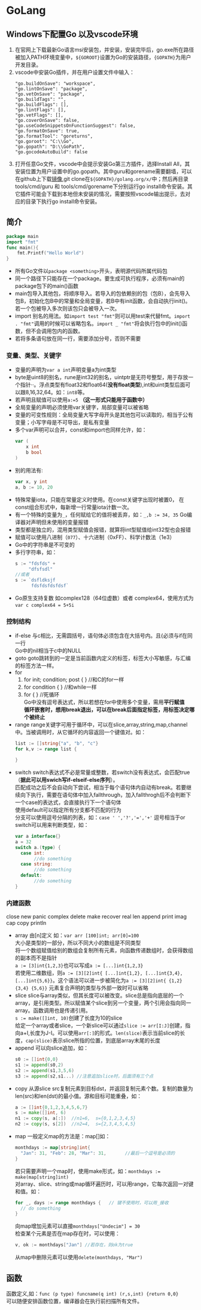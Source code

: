# GoLang
## Windows下配置Go 以及vscode环境
1. 在官网上下载最新Go语言msi安装包，并安装，安装完毕后，go.exe所在路径被加入PATH环境变量中，`${GOROOT}`设置为Go的安装路径，`{GOPATH}`为用户开发目录。
2. vscode中安装Go插件，并在用户设置文件中输入：
    ```
    "go.buildOnSave": "workspace",
    "go.lintOnSave": "package",
    "go.vetOnSave": "package",
    "go.buildTags": "",
    "go.buildFlags": [],
    "go.lintFlags": [],
    "go.vetFlags": [],
    "go.coverOnSave": false,
    "go.useCodeSnippetsOnFunctionSuggest": false,
    "go.formatOnSave": true,
    "go.formatTool": "goreturns",
    "go.goroot": "C:\\Go",
    "go.gopath": "D:\\GoPath",
    "go.gocodeAutoBuild": false
   ```
3. 打开任意Go文件，vscode中会提示安装Go第三方插件，选择Install All，其安装位置为用户设置中的go.gopath。其中guru和gorename需要翻墙，可以在github上下载[镜像](https://github.com/golang/tools),git clone在`${GOPATH}/golang.org/x/`中；然后再目录tools/cmd/guru 和 tools/cmd/gorename下分别运行go install命令安装。其它插件可能会下载到本地但未安装的情况，需要按照vscode输出提示，去对应的目录下执行go install命令安装。
## 简介
```Go
package main
import "fmt"
func main(){
    fmt.Printf("Hello World")
}
```
- 所有Go文件以`package <something>`开头，表明源代码所属代码包
- 同一个路径下只能存在一个package。要生成可执行程序，必须有main的package包下的main()函数
- main包导入其他包，将顺序导入。若导入的包依赖别的包（包B），会先导入包B，初始化包B中的常量和全局变量，若B中有init函数，会自动执行init()。若一个包被导入多次则该包只会被导入一次。
- import 别名的用法。如`import test "fmt"`则可以用test来代替fmt。`import . "fmt"`调用的时候可以省略包名。`import _ "fmt"`将会执行包中的init()函数，但不会调用包内的函数。
- 若将多条语句放在同一行，需要添加分号，否则不需要
### 变量、类型、关键字
- 变量的声明为`var a int`声明变量a为int类型  
- byte是uint8的别名，rune是int32的别名，uintptr是无符号整型，用于存放一个指针··。浮点类型有float32和float64(**没有float类型**),int和uint类型后面可以跟8,16,32,64。如：`int8`等。
- 若声明且赋值可以使用`a:=5` **（这一形式只能用于函数中）**
- 全局变量的声明必须使用var关键字，局部变量可以被省略
- 变量的可变性规则：全局变量大写字母开头是其他包可以读取的，相当于公有变量；小写字母是不可导出，是私有变量
- 多个var声明可以合并，const和import也同样允许，如：
  ```Go
  var (
      x int
      b bool
  )
  ```
- 别的用法有:
  ```Go
  var x, y int
  a, b := 10, 20
  ```
- 特殊常量iota，只能在常量定义时使用。在const关键字出现时被置0， 在const组合形式中，每新增一行常量iota计数一次。
- 有一个特殊的变量为`_`，任何赋给它的值将被丢弃，如：`_,b := 34, 35`  Go编译器对声明但未使用的变量报错
- 类型都是独立的，混用类型赋值会报错，就算将int型赋值给int32型也会报错
- 赋值可以使用八进制（`077`）、十六进制（0xFF）、科学计数法（1e3）
- Go中的字符串是不可变的
- 多行字符串，如：
  ```Go
  s := "fdsfds" +
       "dfsfsdl"
  //或者
  s := `dsfldksjf
        fdsfdsfdsfdsf`
  ```
- Go原生支持复数 如complex128（64位虚数）或者 complex64，使用方式为`var c complex64 = 5+5i`
### 控制结构
- if-else
  与c相比，无需圆括号，语句体必须包含在大括号内。且{必须与if在同一行  
  Go中的nil相当于c中的NULL  
- goto
  goto跳转到的一定是当前函数内定义的标签，标签大小写敏感，与汇编的标签方法一样。
- for
  1. for init; condition; post { } //和C的for一样
  2. for condition { }             //和while一样
  3. for { }                       //死循环  
  Go中没有逗号表达式，所以若想在for中使用多个变量，需用**平行赋值**  
  **循环嵌套时，想用break退出，可以在break后面指定标签，用标签决定哪个被终止**  
- range
  range关键字可用于循环中，可以在slice,array,string,map,channel中。当被调用时，从它循环的内容返回一个键值对。如：
  ```Go
  list := []string{"a", "b", "c"}
  for k,v := range list {

  }
  ```
- switch
  switch表达式不必是常量或整数，若switch没有表达式，会匹配true（**据此可以用swich写if-elseif-else序列**）。  
  匹配成功之后不会自动向下尝试，相当于每个语句体内自动有break。若要继续向下执行，需要在语句体中加入fallthrough，加入fallthrogh后不会判断下一个case的表达式，会直接执行下一个语句体  
  使用default可以指定所有分支都不匹配的行为  
  分支可以使用逗号分隔的列表，如：`case ' ','?','=','+'` 逗号相当于or  
  switch可以用来判断类型，如：
  ```Go
  var a interface{}
  a = 32
  switch a.(type) {
    case int:
         //do something
    case string:
         //do something
    default:
         //do something
  }
### 内建函数
close new panic complex delete make recover real len append print imag cap copy println
- array 
  由[n]<type>定义 如：`var arr [100]int; arr[0]=100`  
  大小是类型的一部分，所以不同大小的数组是不同类型  
  将一个数组赋值给别的数组会复制所有元素，向函数传递数组时，会获得数组的副本而不是指针  
  `a := [3]int{1,2,3}`也可以写成`a := [...]int{1,2,3}`  
  若使用二维数组，则`a := [3][2]int{ [...]int{1,2}, [...]int{3,4}, [...]int{5,6}}`。这个语法可以进一步被简化为`a := [3][2]int{ {1,2} {3,4} {5,6}}` 元素复合声明的类型与外部一致时可以省略
- slice
  slice与array类似，但其长度可以被改变。slice总是指向底层的一个array，是引用类型。所以赋值某个slice到另一个变量，两个引用会指向同一array。函数调用也是传递引用。  
  `s := make([]int, 10)`创建了长度为10的slice  
  给定一个array或者slice，一个新slice可以通过`slice := arr[I:J]`创建，指向a+I,长度为J-I。可以使用`arr[:]`的形式。`len(slice)`表示当前slice的长度，`cap(slice)`表示slice所指的位置，到底层array末尾的长度  
- append
  可以向slice追加，如：
  ```Go
  s0 := []int{0,0}
  s1 := append(s0,2)
  s2 := append(s1,3,5,6)
  s3 := append(s2,s1...) //注意追加slice时，后面须有三个点
  ```
- copy
  从源slice src复制元素到目标dst，并返回复制元素个数。复制的数量为len(src)和len(dst)的最小值。源和目标可能重叠，如：
  ```Go
  a := []int{0,1,2,3,4,5,6,7}
  s := make([]int, 6)
  n1 := copy(s, a[:])  //n1=6,  s={0,1,2,3,4,5}
  n2 := copy(s, s[2])  //n2=4,  s={2,3,4,5,4,5}
  ```
- map
  一般定义map的方法是：map[<from type>]<to type>如：
  ```Go
  monthdays := map[string]int{
    "Jan": 31, "Feb": 28, "Mar": 31,       //最后一个逗号是必须的
  }
  ```
  若只需要声明一个map时，使用make形式，如：`monthdays := make(map[string]int)`  
  对array、slice、string或map循环遍历时，可以用range，它每次返回一对键和值。如：
  ```Go
  for _, days := range monthdays {   // 键不使用时，可以用_接收
    // do something
  }
  ```
  向map增加元素可以直接`monthdays["Undecim"] = 30`  
  检查某个元素是否在map存在时，可以使用：
  ```Go
  v, ok := monthdays["Jan"] //若存在，则ok为true
  ```
  从map中删除元素可以使用`delete(monthdays, "Mar")`
## 函数
函数定义,如：`func (p type) funcname(q int) (r,s,int) {return 0,0}`  
可以随便安排函数位置，编译器会在执行前扫描所有文件。






